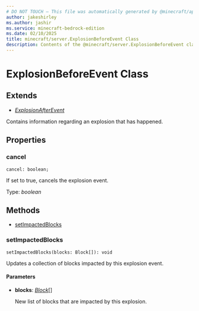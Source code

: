 ```yaml
---
# DO NOT TOUCH — This file was automatically generated by @minecraft/api-docs-generator, to report problems file an issue at https://github.com/Mojang/minecraft-scripting-libraries
author: jakeshirley
ms.author: jashir
ms.service: minecraft-bedrock-edition
ms.date: 02/10/2025
title: minecraft/server.ExplosionBeforeEvent Class
description: Contents of the @minecraft/server.ExplosionBeforeEvent class.
---
```

# ExplosionBeforeEvent Class

## Extends
- [*ExplosionAfterEvent*](ExplosionAfterEvent.md)

Contains information regarding an explosion that has happened.

## Properties

### **cancel**
`cancel: boolean;`

If set to true, cancels the explosion event.

Type: *boolean*

## Methods
- [setImpactedBlocks](#setimpactedblocks)

### **setImpactedBlocks**
`
setImpactedBlocks(blocks: Block[]): void
`

Updates a collection of blocks impacted by this explosion event.

#### **Parameters**
- **blocks**: [*Block*](Block.md)[]
  
  New list of blocks that are impacted by this explosion.
